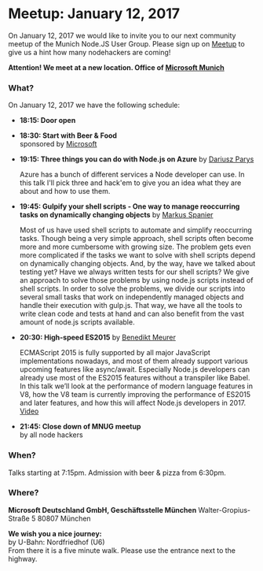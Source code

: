 # Meetup: January 12, 2017

On January 12, 2017 we would like to invite you to our next community meetup of
the Munich Node.JS User Group.  Please sign up on
[Meetup](https://www.meetup.com/Munich-Node-js-User-Group/events/236587800/) to
give us a hint how many nodehackers are coming!

**Attention! We meet at a new location. Office of [Microsoft Munich](https://www.microsoft.com/de-de/aktionen/smart-workspace-in-muenchen-schwabing/default.aspx)**

### What?

On January 12, 2017 we have the following schedule:

*   **18:15: Door open**  
  
*   **18:30: Start with Beer & Food**  
    sponsored by [Microsoft](https://www.microsoft.com/de-de/aktionen/smart-workspace-in-muenchen-schwabing/default.aspx)

*   **19:15: Three things you can do with Node.js on Azure**
    by [Dariusz Parys](/speakers.html#dariuszp)
  
    Azure has a bunch of different services a Node developer can use. In this talk I'll pick three and hack'em to give you an idea what they are about and how to use them.
  
*   **19:45: Gulpify your shell scripts - One way to manage reoccurring tasks on dynamically changing objects**
    by [Markus Spanier](/speakers.html#markuss)

    Most of us have used shell scripts to automate and simplify reoccurring
    tasks. Though being a very simple approach, shell scripts often become more
    and more cumbersome with growing size. The problem gets even more complicated
    if the tasks we want to solve with shell scripts depend on dynamically changing
    objects. And, by the way, have we talked about testing yet? Have we always
    written tests for our shell scripts?
    We give an approach to solve those problems by using node.js scripts instead of shell scripts.
    In order to solve the problems, we divide our scripts into several small tasks
    that work on independently managed objects and handle their execution with
    gulp.js. That way, we have all the tools to write clean code and tests at hand
    and can also benefit from the vast amount of node.js scripts available.
  
*   **20:30: High-speed ES2015**
    by [Benedikt Meurer](/speakers.html#benediktm)

    ECMAScript 2015 is fully supported by all major JavaScript implementations
    nowadays, and most of them already support various upcoming features like
    async/await. Especially Node.js developers can already use most of the
    ES2015 features without a transpiler like Babel. In this talk we’ll look at
    the performance of modern language features in V8, how the V8 team is
    currently improving the performance of ES2015 and later features, and how
    this will affect Node.js developers in 2017. [Video](https://youtu.be/XBSyyxN7Q-o)

*   **21:45: Close down of MNUG meetup**  
    by all node hackers

### When?
 
Talks starting at 7:15pm. Admission with beer & pizza from 6:30pm.

### Where?

**Microsoft Deutschland GmbH, Geschäftsstelle München**
Walter-Gropius-Straße 5
80807 München

**We wish you a nice journey:**  
by U-Bahn: Nordfriedhof (U6)   
From there it is a five minute walk. Please use the entrance next to the highway.
</div>
